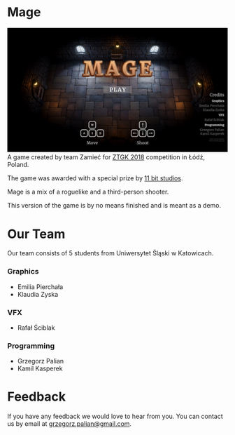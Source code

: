 # Mage
![Title Screen](https://github.com/grekomp/Mage/blob/master/Mage%20Title%20Screen.png?raw=true "Title Screen")
A game created by team Zamieć for [ZTGK 2018](http://gry.it.p.lodz.pl/) competition in Łódź, Poland.

The game was awarded with a special prize by [11 bit studios](http://www.11bitstudios.com).

Mage is a mix of a roguelike and a third-person shooter.

This version of the game is by no means finished and is meant as a demo.

# Our Team
Our team consists of 5 students from Uniwersytet Śląski w Katowicach.
### Graphics
- Emilia Pierchała
- Klaudia Zyska
### VFX
- Rafał Ściblak
### Programming
- Grzegorz Palian
- Kamil Kasperek

# Feedback
If you have any feedback we would love to hear from you. You can contact us by email at grzegorz.palian@gmail.com.

